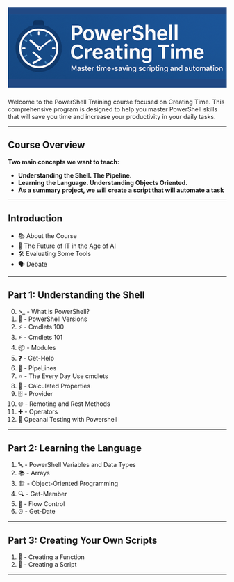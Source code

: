 <style>
a {
  text-decoration: none;
  font-weight: normal;
}
a:hover {
  text-decoration: underline;
}
</style>

<div style="text-align: center; margin-bottom: 24px; background: #214984; padding: 16px 0;">
  <img src="images/creatingtime.png" alt="PowerShell Creating Time" style="max-width: 100%; height: 150px; object-fit: cover;">
</div>

Welcome to the PowerShell Training course focused on Creating Time. This comprehensive program is designed to help you master PowerShell skills that will save you time and increase your productivity in your daily tasks.

---

##  Course Overview

**Two main concepts we want to teach:**

-  **Understanding the Shell. The Pipeline.**
-  **Learning the Language. Understanding Objects Oriented.**
-  **As a summary project, we will create a script that will automate a task**

---

##  Introduction

- [📚 About the Course](intro/aboutcourse/about.md)
- [🤖 The Future of IT in the Age of AI](intro/thefutureofit.md/futureofit.md)
- [🛠️ Evaluating Some Tools](intro/tools/evaluatingsometools.md)
- [🗣️ Debate](intro/debate/debate.md)

---

##  Part 1: Understanding the Shell

0. [ >_ - What is PowerShell?](part1/whatispowershell/whatispowershell.md)
1. [🔢 -  PowerShell Versions](part1/PowershellVersions/index.md)
2. [⚡ - Cmdlets 100](part1/Cmdlets100/index.md)
3. [⚡ - Cmdlets 101](part1/Cmdlets101/index.md)
4. [📦 - Modules](part1/modules/modules.md)
5. [❓ - Get-Help](part1/Get-Help/gethelp.md)
6. [🔗 - PipeLines](part1/PipeLiningAlias/pipeline.md)
7. [⭐ - The Every Day Use cmdlets](part1/TheParetoCmdlets/paretocmdlets.md)
8. [🧮 - Calculated Properties](part1/CalculatedProperties/calculatedProperties.md)
9. [🗄️ - Provider](part1/registryProvider/regproviders.md)
10. [🌐 - Remoting and Rest Methods](part1/remoting/remoting.md)
11. [➕ - Operators](part1/operators/powershell_operators.md)
12. [🤖  Opeanai Testing with Powershell](part1/iainuse/iainuse.md)

---

##  Part 2: Learning the Language

1. [🔤 - PowerShell Variables and Data Types](part2/variableslogic101/variablelogic.md)
2. [📚 - Arrays](part2/arrays/arrays.md)
3. [🏗️ - Object-Oriented Programming](part2/objectoriented/objectoriented.md)
4. [🔍 - Get-Member](part2/get-member/getmember.md)
5. [🔁 - Flow Control](part2/flowcontrol/flowcontrol.md)
6. [⏰ - Get-Date](part2/getdate/getdate.md)

---

##  Part 3: Creating Your Own Scripts

1. [📜 -  Creating a Function](part3/functions/functions.md)
2. [🏁 -  Creating a Script](part3/scripts/howtoscript.md)

---

